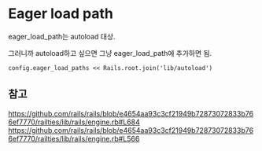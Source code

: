 # Eager load path

eager_load_path는 autoload 대상.

그러니까 autoload하고 싶으면 그냥 eager_load_path에 추가하면 됨.

```
config.eager_load_paths << Rails.root.join('lib/autoload')
```

## 참고

https://github.com/rails/rails/blob/e4654aa93c3cf21949b72873072833b766ef7770/railties/lib/rails/engine.rb#L684
https://github.com/rails/rails/blob/e4654aa93c3cf21949b72873072833b766ef7770/railties/lib/rails/engine.rb#L566
